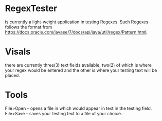 # RegexTester
is currently a light-weight application in testing Regexes. Such Regexes follows the format from https://docs.oracle.com/javase/7/docs/api/java/util/regex/Pattern.html.
# Visals
there are currently three(3) text fields available, two(2) of which is where your regex would be entered and the other is where your testing text will be placed.
# Tools
File>Open - opens a file in which would appear in text in the testing field.
File>Save - saves your testing text to a file of your choice.
